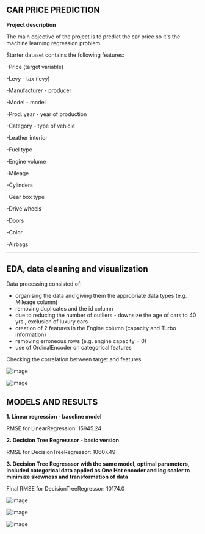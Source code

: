 **CAR PRICE PREDICTION**
---------------------------------
**Project description**

The main objective of the project is to predict the car price so it's the machine learning regression problem.

Starter dataset contains the following features:

-Price (target variable)

-Levy -  tax (levy)

-Manufacturer - producer

-Model - model

-Prod. year - year of production

-Category - type of vehicle

-Leather interior 

-Fuel type 

-Engine volume

-Mileage

-Cylinders

-Gear box type

-Drive wheels

-Doors 

-Color 

-Airbags

---------------------------
EDA, data cleaning and visualization
---------------------------
Data processing consisted of:
 
- organising the data and giving them the appropriate data types (e.g. Mileage column)
- removing duplicates and the id column
- due to reducing the number of outliers - downsize the age of cars 
   to 40 yrs., exclusion of luxury cars
- creation of 2 features in the Engine column (capacity and Turbo information)
- removing erroneous rows (e.g. engine capacity = 0)
- use of OrdinalEncoder on categorical features

Checking the correlation between target and features

![image](https://user-images.githubusercontent.com/96497973/190902475-9c43b243-59b5-4366-90dc-1a1464a140c7.png)

![image](https://user-images.githubusercontent.com/96497973/190902379-281a3f07-8724-492b-8b78-ca75d8ac5f03.png)

MODELS AND RESULTS
---------------------------

**1. Linear regression - baseline model**

   RMSE for LinearRegression: 15945.24
   
**2. Decision Tree Regresssor - basic version**

   RMSE for DecisionTreeRegressor:  10607.49
   
**3. Decision Tree Regresssor with the same model, optimal parameters, included categorical data applied as One Hot encoder 
     and log scaler to minimize skewness and transformation of data**
   
   Final RMSE for DecisionTreeRegressor: 10174.0
   
![image](https://user-images.githubusercontent.com/96497973/190902976-70802028-31d5-4917-bf94-cc5d1228221f.png)

![image](https://user-images.githubusercontent.com/96497973/190902984-ca67909f-c733-4500-8689-629ea65baeff.png)

![image](https://user-images.githubusercontent.com/96497973/190902807-cbed1fac-41c9-4b29-8566-bd5e647c0fbd.png)

